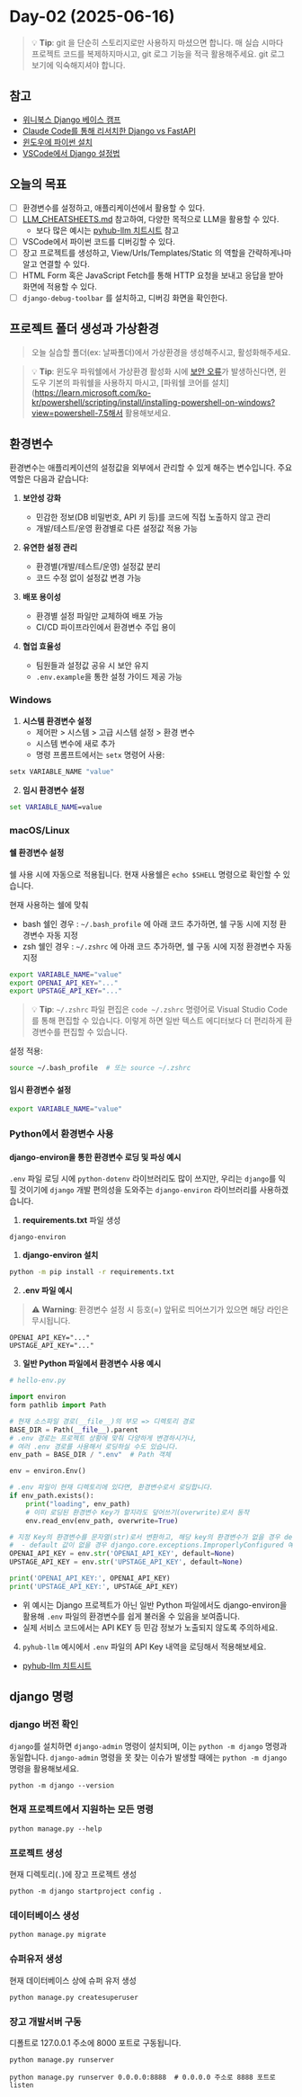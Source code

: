 # Day-02 (2025-06-16)

> 💡 **Tip**: git 을 단순히 스토리지로만 사용하지 마셨으면 합니다. 매 실습 시마다 프로젝트 코드를 복제하지마시고, git 로그 기능을 적극 활용해주세요. git 로그 보기에 익숙해지셔야 합니다.

## 참고

+ [위니북스 Django 베이스 캠프](https://www.books.weniv.co.kr/basecamp-django)
+ [Claude Code를 통해 리서치한 Django vs FastAPI](https://claude.ai/public/artifacts/54ef9ef0-a3d9-4b29-a2a0-85b352005731)
+ [윈도우에 파이썬 설치](https://ai.pyhub.kr/setup/python/windows#py)
+ [VSCode에서 Django 설정법](https://ai.pyhub.kr/setup/vscode)

## 오늘의 목표

+ [ ] 환경변수를 설정하고, 애플리케이션에서 활용할 수 있다.
+ [ ] [LLM_CHEATSHEETS.md](../LLM_CHEATSHEETS.md) 참고하여, 다양한 목적으로 LLM을 활용할 수 있다.
    - 보다 많은 예시는 [pyhub-llm 치트시트](https://github.com/pyhub-kr/pyhub-llm/blob/main/CHEATSHEET.md) 참고
+ [ ] VSCode에서 파이썬 코드를 디버깅할 수 있다.
+ [ ] 장고 프로젝트를 생성하고, View/Urls/Templates/Static 의 역할을 간략하게나마 알고 연결할 수 있다.
+ [ ] HTML Form 혹은 JavaScript Fetch를 통해 HTTP 요청을 보내고 응답을 받아 화면에 적용할 수 있다.
+ [ ] `django-debug-toolbar` 를 설치하고, 디버깅 화면을 확인한다.

## 프로젝트 폴더 생성과 가상환경

> 오늘 실습할 폴더(ex: 날짜폴더)에서 가상환경을 생성해주시고, 활성화해주세요.

> 💡 **Tip**: 윈도우 파워쉘에서 가상환경 활성화 시에 [보안 오류](https://www.books.weniv.co.kr/basecamp-django/chapter01/01-3)가 발생하신다면, 윈도우 기본의 파워쉘을 사용하지 마시고, [파워쉘 코어를 설치](https://learn.microsoft.com/ko-kr/powershell/scripting/install/installing-powershell-on-windows?view=powershell-7.5해서 활용해보세요.

## 환경변수

환경변수는 애플리케이션의 설정값을 외부에서 관리할 수 있게 해주는 변수입니다. 주요 역할은 다음과 같습니다:

1. **보안성 강화**
    - 민감한 정보(DB 비밀번호, API 키 등)를 코드에 직접 노출하지 않고 관리
    - 개발/테스트/운영 환경별로 다른 설정값 적용 가능

2. **유연한 설정 관리**
    - 환경별(개발/테스트/운영) 설정값 분리
    - 코드 수정 없이 설정값 변경 가능

3. **배포 용이성**
    - 환경별 설정 파일만 교체하여 배포 가능
    - CI/CD 파이프라인에서 환경변수 주입 용이

4. **협업 효율성**
    - 팀원들과 설정값 공유 시 보안 유지
    - `.env.example`을 통한 설정 가이드 제공 가능

### Windows

1. **시스템 환경변수 설정**
    - 제어판 > 시스템 > 고급 시스템 설정 > 환경 변수
    - 시스템 변수에 새로 추가
    - 명령 프롬프트에서는 `setx` 명령어 사용:

```cmd
setx VARIABLE_NAME "value"
```

2. **임시 환경변수 설정**

```cmd
set VARIABLE_NAME=value
```

### macOS/Linux

#### 쉘 환경변수 설정

쉘 사용 시에 자동으로 적용됩니다. 현재 사용쉘은 `echo $SHELL` 명령으로 확인할 수 있습니다.

현재 사용하는 쉘에 맞춰

- bash 쉘인 경우 : `~/.bash_profile` 에 아래 코드 추가하면, 쉘 구동 시에 지정 환경변수 자동 지정
- zsh 쉘인 경우 : `~/.zshrc` 에 아래 코드 추가하면, 쉘 구동 시에 지정 환경변수 자동 지정

```bash
export VARIABLE_NAME="value"
export OPENAI_API_KEY="..."
export UPSTAGE_API_KEY="..."
```

> 💡 **Tip**: `~/.zshrc` 파일 편집은 `code ~/.zshrc` 명령어로 Visual Studio Code를 통해 편집할 수 있습니다. 이렇게 하면 일반 텍스트 에디터보다 더 편리하게 환경변수를 편집할 수 있습니다.

설정 적용:

```bash
source ~/.bash_profile  # 또는 source ~/.zshrc
```

#### **임시 환경변수 설정**

```bash
export VARIABLE_NAME="value"
```

### Python에서 환경변수 사용

#### django-environ을 통한 환경변수 로딩 및 파싱 예시

`.env` 파일 로딩 시에 `python-dotenv` 라이브러리도 많이 쓰지만, 우리는 `django`를 익힐 것이기에
`django` 개발 편의성을 도와주는 `django-environ` 라이브러리를 사용하겠습니다.

1. **requirements.txt** 파일 생성

```
django-environ
```

1. **django-environ 설치**

```bash
python -m pip install -r requirements.txt
```

2. **.env 파일 예시**

> ⚠️ **Warning**: 환경변수 설정 시 등호(=) 앞뒤로 띄어쓰기가 있으면 해당 라인은 무시됩니다.

```
OPENAI_API_KEY="..."
UPSTAGE_API_KEY="..."
```

3. **일반 Python 파일에서 환경변수 사용 예시**

```python
# hello-env.py

import environ
form pathlib import Path

# 현재 소스파일 경로(__file__)의 부모 => 디렉토리 경로
BASE_DIR = Path(__file__).parent
# .env 경로는 프로젝트 상황에 맞춰 다양하게 변경하시거나,
# 여러 .env 경로를 사용해서 로딩하실 수도 있습니다.
env_path = BASE_DIR / ".env"  # Path 객체

env = environ.Env()

# .env 파일이 현재 디렉토리에 있다면, 환경변수로서 로딩합니다.
if env_path.exists():
    print("loading", env_path)
    # 이미 로딩된 환경변수 Key가 할지라도 덮어쓰기(overwrite)로서 동작
    env.read_env(env_path, overwrite=True)

# 지정 Key의 환경변수를 문자열(str)로서 변환하고, 해당 key의 환경변수가 없을 경우 default값을 반환
#  - default 값이 없을 경우 django.core.exceptions.ImproperlyConfigured 예외 발생
OPENAI_API_KEY = env.str('OPENAI_API_KEY', default=None)
UPSTAGE_API_KEY = env.str('UPSTAGE_API_KEY', default=None)

print('OPENAI_API_KEY:', OPENAI_API_KEY)
print('UPSTAGE_API_KEY:', UPSTAGE_API_KEY)
```

- 위 예시는 Django 프로젝트가 아닌 일반 Python 파일에서도 django-environ을 활용해 `.env` 파일의 환경변수를 쉽게 불러올 수 있음을 보여줍니다.
- 실제 서비스 코드에서는 API KEY 등 민감 정보가 노출되지 않도록 주의하세요.

4. `pyhub-llm` 예시에서 `.env` 파일의 API Key 내역을 로딩해서 적용해보세요.

+ [pyhub-llm 치트시트](https://github.com/pyhub-kr/pyhub-llm/blob/main/CHEATSHEET.md)

## django 명령

### django 버전 확인

`django`를 설치하면 `django-admin` 명령이 설치되며, 이는 `python -m django` 명령과 동일합니다.
`django-admin` 명령을 못 찾는 이슈가 발생할 때에는 `python -m django` 명령을 활용해보세요.

```
python -m django --version
```

### 현재 프로젝트에서 지원하는 모든 명령

```
python manage.py --help
```

### 프로젝트 생성

현재 디렉토리(`.`)에 장고 프로젝트 생성

```
python -m django startproject config .
```

### 데이터베이스 생성

```
python manage.py migrate
```

### 슈퍼유저 생성

현재 데이터베이스 상에 슈퍼 유저 생성

```
python manage.py createsuperuser
```

### 장고 개발서버 구동

디폴트로 127.0.0.1 주소에 8000 포트로 구동됩니다.

```
python manage.py runserver

python manage.py runserver 0.0.0.0:8888  # 0.0.0.0 주소로 8888 포트로 listen
```

